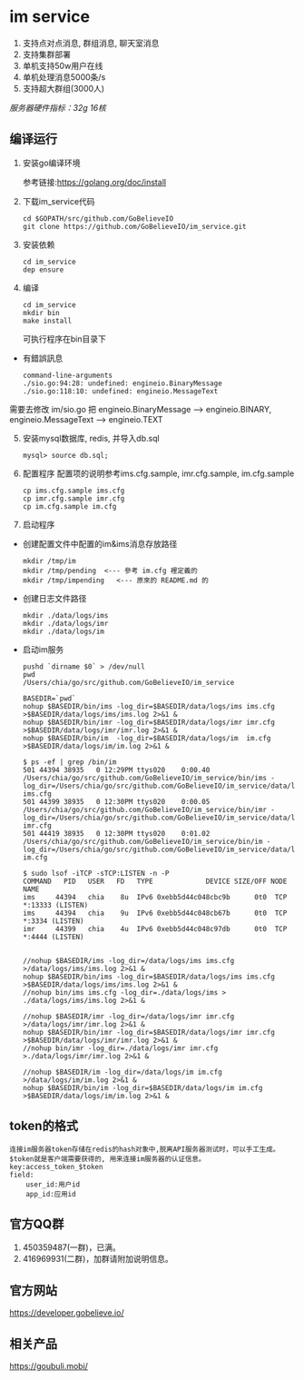 
# im service
1. 支持点对点消息, 群组消息, 聊天室消息
2. 支持集群部署
3. 单机支持50w用户在线
4. 单机处理消息5000条/s
5. 支持超大群组(3000人)

*服务器硬件指标：32g 16核*

## 编译运行

1. 安装go编译环境

   参考链接:https://golang.org/doc/install

2. 下载im_service代码

       cd $GOPATH/src/github.com/GoBelieveIO
       git clone https://github.com/GoBelieveIO/im_service.git

3. 安装依赖

       cd im_service
       dep ensure

4. 编译

       cd im_service   
       mkdir bin
       make install
    
   可执行程序在bin目录下
   
- 有錯誤訊息
         
      command-line-arguments
      ./sio.go:94:28: undefined: engineio.BinaryMessage
      ./sio.go:118:10: undefined: engineio.MessageText
      
需要去修改 im/sio.go 把 engineio.BinaryMessage --> engineio.BINARY, engineio.MessageText --> engineio.TEXT

5. 安装mysql数据库, redis, 并导入db.sql

       mysql> source db.sql;

6. 配置程序
   配置项的说明参考ims.cfg.sample, imr.cfg.sample, im.cfg.sample
   
       cp ims.cfg.sample ims.cfg
       cp imr.cfg.sample imr.cfg
       cp im.cfg.sample im.cfg

7. 启动程序

  * 创建配置文件中配置的im&ims消息存放路径

        mkdir /tmp/im
        mkdir /tmp/pending  <--- 參考 im.cfg 裡定義的
        mkdir /tmp/impending   <--- 原來的 README.md 的

  * 创建日志文件路径
    
        mkdir ./data/logs/ims
        mkdir ./data/logs/imr
        mkdir ./data/logs/im

  * 启动im服务

        pushd `dirname $0` > /dev/null
        pwd
        /Users/chia/go/src/github.com/GoBelieveIO/im_service
    
        BASEDIR=`pwd`
        nohup $BASEDIR/bin/ims -log_dir=$BASEDIR/data/logs/ims ims.cfg >$BASEDIR/data/logs/ims/ims.log 2>&1 &
        nohup $BASEDIR/bin/imr -log_dir=$BASEDIR/data/logs/imr imr.cfg >$BASEDIR/data/logs/imr/imr.log 2>&1 &
        nohup $BASEDIR/bin/im  -log_dir=$BASEDIR/data/logs/im  im.cfg  >$BASEDIR/data/logs/im/im.log 2>&1 &
    
        $ ps -ef | grep /bin/im
        501 44394 38935   0 12:29PM ttys020    0:00.40 /Users/chia/go/src/github.com/GoBelieveIO/im_service/bin/ims -log_dir=/Users/chia/go/src/github.com/GoBelieveIO/im_service/data/logs/ims ims.cfg
        501 44399 38935   0 12:30PM ttys020    0:00.05 /Users/chia/go/src/github.com/GoBelieveIO/im_service/bin/imr -log_dir=/Users/chia/go/src/github.com/GoBelieveIO/im_service/data/logs/imr imr.cfg
        501 44419 38935   0 12:30PM ttys020    0:01.02 /Users/chia/go/src/github.com/GoBelieveIO/im_service/bin/im -log_dir=/Users/chia/go/src/github.com/GoBelieveIO/im_service/data/logs/im im.cfg
        
        $ sudo lsof -iTCP -sTCP:LISTEN -n -P
        COMMAND   PID   USER   FD   TYPE             DEVICE SIZE/OFF NODE NAME
        ims     44394   chia    8u  IPv6 0xebb5d44c048cbc9b      0t0  TCP *:13333 (LISTEN)
        ims     44394   chia    9u  IPv6 0xebb5d44c048cb67b      0t0  TCP *:3334 (LISTEN)
        imr     44399   chia    4u  IPv6 0xebb5d44c048c97db      0t0  TCP *:4444 (LISTEN)
        
    
        //nohup $BASEDIR/ims -log_dir=/data/logs/ims ims.cfg >/data/logs/ims/ims.log 2>&1 &
        nohup $BASEDIR/bin/ims -log_dir=$BASEDIR/data/logs/ims ims.cfg >$BASEDIR/data/logs/ims/ims.log 2>&1 &
        //nohup bin/ims ims.cfg -log_dir=./data/logs/ims > ./data/logs/ims/ims.log 2>&1 &

        //nohup $BASEDIR/imr -log_dir=/data/logs/imr imr.cfg >/data/logs/imr/imr.log 2>&1 &
        nohup $BASEDIR/bin/imr -log_dir=$BASEDIR/data/logs/imr imr.cfg >$BASEDIR/data/logs/imr/imr.log 2>&1 &
        //nohup bin/imr -log_dir=./data/logs/imr imr.cfg >./data/logs/imr/imr.log 2>&1 &

        //nohup $BASEDIR/im -log_dir=/data/logs/im im.cfg >/data/logs/im/im.log 2>&1 &
        nohup $BASEDIR/bin/im -log_dir=$BASEDIR/data/logs/im im.cfg >$BASEDIR/data/logs/im/im.log 2>&1 &
    

## token的格式

    连接im服务器token存储在redis的hash对象中,脱离API服务器测试时，可以手工生成。
    $token就是客户端需要获得的, 用来连接im服务器的认证信息。
    key:access_token_$token
    field:
        user_id:用户id
        app_id:应用id


## 官方QQ群
1. 450359487(一群)，已满。
2. 416969931(二群)，加群请附加说明信息。

## 官方网站
   https://developer.gobelieve.io/

## 相关产品
   https://goubuli.mobi/
